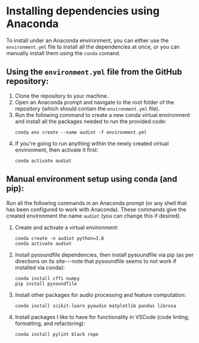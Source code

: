 
# Installing dependencies using Anaconda
To install under an Anaconda environment, you can either use the `environment.yml` file to install
all the dependencies at once, or you can manually install them using the `conda` comand.

## Using the `environment.yml` file from the GitHub repository:
1.	Clone the repository to your machine.
2.	Open an Anaconda prompt and navigate to the root folder of the repository (which should contain
	the `environment.yml` file).
3.	Run the following command to create a new conda virtual environment and install all the packages 
	needed to run the provided code:
	```
	conda env create --name audiot -f environment.yml
	```
4.	If you're going to run anything within the newly created virtual environment, then activate it 
	first:
	```
	conda activate audiot
	```

## Manual environment setup using conda (and pip):
Run all the following commands in an Anaconda prompt (or any shell that has been configured to work
with Anaconda).  These commands give the created environment the name `audiot` (you can change this
if desired).
1.	Create and activate a virtual environment:
	```
	conda create -n audiot python=3.8
	conda activate audiot
	```
2.	Install pysoundfile dependencies, then install pysoundfile via pip (as per directions on its
	site---note that pysoundfile seems to not work if installed via conda):
	```
	conda install cffi numpy
	pip install pysoundfile
	```
3.	Install other packages for audio processing and feature computation:
	```
	conda install scikit-learn pyaudio matplotlib pandas librosa
	```
4.	Install packages I like to have for functionality in VSCode (code linting, formatting, and
	refactoring):
	```
	conda install pylint black rope
	```
